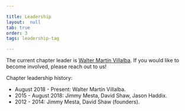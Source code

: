 ```yaml
---

title: Leadership
layout:  null
tab: true
order: 3
tags: leadership-tag

---
```


The current chapter leader is [Walter Martín Villalba](mailto:martin.villalba@owasp.org). If you would like to become involved, please reach out to us!

Chapter leadership history:
- August 2018 - Present: Walter Martín Villalba.
- 2015 - August 2018: Jimmy Mesta, David Shaw, Jason Haddix.
- 2012 - 2014: Jimmy Mesta, David Shaw (founders).